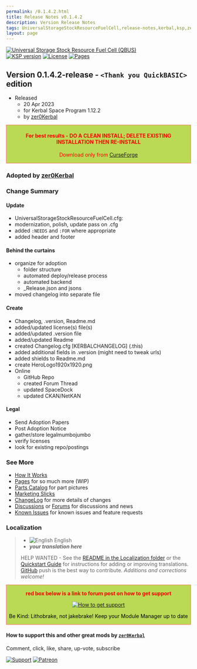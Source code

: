 ```yaml
---
permalink: /0.1.4.2.html
title: Release Notes v0.1.4.2
description: Version Release Notes
tags: UniversalStorageStockResourceFuelCell,release-notes,kerbal,ksp,zer0Kerbal,zedK
layout: page
---
```

<!-- ReleaseLayout.md v0.1.4.2
Universal Storage Stock Resource Fuel Cell (QBUS)
created: 09 Sep 2014
updated: 06 Jun 2021

TEMPLATE: ReleaseLayout.md v1.3.5.1
created: 11 Aug 2018
updated: 13 Apr 2023 -->

[![Universal Storage Stock Resource Fuel Cell (QBUS)][SHD:mod]][CRSFG:url]  
[![KSP version][SHD:ksp]][KSP:url] [![License][LIC:shd]][LIC:url] [![Pages][SHD:pages]][pages]

## Version 0.1.4.2-release - `<Thank you QuickBASIC>` edition

* Released
  * 20 Apr 2023
  * for Kerbal Space Program 1.12.2
  * by [zer0Kerbal](https://github.com/zer0Kerbal)

<div style="border:0.5px solid Tomato; background-color: #bada55; color: #FF0000; text-align:center"><h4>
<b>For best results - DO A CLEAN INSTALL; DELETE EXISTING INSTALLATION THEN RE-INSTALL</b></h4><p>Download only from <a href="https://www.curseforge.com/kerbal/ksp-mods/UniversalStorageStockResourceFuelCell/files">CurseForge</a></p></div>

### Adopted by [zer0Kerbal](https://github.com/zer0Kerbal)

### Change Summary

#### Update

* UniversalStorageStockResourceFuelCell.cfg:
* modernization, polish, update pass on .cfg
* added `:NEEDS` and `:FOR` where appropriate
* added header and footer

#### Behind the curtains

* organize for adoption
  * folder structure
  * automated deploy/release process
  * automated backend
  * _Release.json and jsons
* moved changelog into separate file

#### Create

* Changelog, .version, Readme.md
* added/updated license(s) file(s)
* added/updated .version file
* added/updated Readme
* created Changelog.cfg [KERBALCHANGELOG] (.this)
* added additional fields in .version (might need to tweak urls)
* added shields to Readme.md
* create HeroLogo1920x1920.png
* Online
  * GitHub Repo
  * created Forum Thread
  * updated SpaceDock
  * updated CKAN/NetKAN

#### Legal

* Send Adoption Papers
* Post Adoption Notice
* gather/store legalmumbojumbo
* verify licenses
* look for existing repo/postings

### See More

* [How It Works][works]
* [Pages][pages] for so much more (WIP)
* [Parts Catalog][parts] for part pictures
* [Marketing Slicks][markt]
* [ChangeLog][chlog] for more details of changes
* [Discussions][discu] or [Forums][forum] for discussions and news
* [Known Issues][issue] for known issues and feature requests

### Localization

>* ![English][EN] English
>* ***your translation here***
>
> HELP WANTED - See the [README in the Localization folder][lreadme] or the [Quickstart Guide][qstart] for instructions for adding or improving translations. [GitHub][GitHub:url] push is the best way to contribute. *Additions and corrections welcome!*

<div style="border:0.5px solid Tomato; background-color: #BADA55; color: #FF0000; text-align:center">
  <p><b>red box below is a link to forum post on how to get support</b></p>
  <a href="https://forum.kerbalspaceprogram.com/index.php?/topic/83212-*">
    <p><img src="https://i.postimg.cc/vHP6zmrw/image.png" alt="How to get support"></p></a>
  <p style="color: #000000;">Be Kind: Lithobrake, not jakebrake! Keep your Module Manager up to date</p>
</div>

#### How to support this and other great mods by [`zer0Kerbal`][zer0Kerbal]

Comment, click, like, share, up-vote, subscribe

[![Support][PAYPAL:img]][PAYPAL:url] [![Patreon][PATREON:img]][PATREON:url]

<!-- links -->
[chlog]: https://raw.githubusercontent.com/zer0Kerbal/UniversalStorageStockResourceFuelCell/master/changelog.md "Changelog"
[discu]: https://github.com/zer0Kerbal/UniversalStorageStockResourceFuelCell/discussions/ "Discussions"
[forum]: https://forum.kerbalspaceprogram.com/index.php?/topic/204751-*/ "Universal Storage Stock Resource Fuel Cell (QBUS)"
[issue]: https://github.com/zer0Kerbal/UniversalStorageStockResourceFuelCell/issues/ "Issue Tracker"
[markt]: https://zer0kerbal.github.io/UniversalStorageStockResourceFuelCell/Marketing "Marketing Slicks"
[pages]: https://zer0kerbal.github.io/UniversalStorageStockResourceFuelCell/ "GitHub Pages"
[parts]: https://zer0kerbal.github.io/UniversalStorageStockResourceFuelCell/PartsCatalog "Parts Catalog"
[works]: https://zer0kerbal.github.io/UniversalStorageStockResourceFuelCell/HowItWorks "How It Works"

<!-- shields -->
[SHD:mod]: https://img.shields.io/badge/Universal%20Storage%20Stock%20Resource%20Fuel%20Cell%20(QBUS)%20-v0.1.4.2--release-BADA55.svg?style=plastic&labelColor=darkgreen/ "0.1.4.2-release"

[SHD:pages]: https://img.shields.io/badge/GitHub-Pages-white?style=plastic&labelColor=9cf&logoColor=181717&logo=github/ "GitHub IO"

[CRSFG:url]: https://www.curseforge.com/kerbal/ksp-mods/UniversalStorageStockResourceFuelCell "CurseForge"
[GITHUB:url]: https://github.com/zer0Kerbal/UniversalStorageStockResourceFuelCell/ "GitHub"

[KSP:url]: http://kerbalspaceprogram.com/ "Kerbal Space Program"
[SHD:ksp]: https://img.shields.io/badge/KSP-1.12.2-blue.svg?style=plastic&labelColor=black/ "Kerbal Space Program"

<!--- license -->
[LIC:url]: https://www.gnu.org/licenses/gpl-2.0-standalone.html "GPL-2.0"
[LIC:shd]: https://img.shields.io/badge/License-GPL--2.0-A42E2B?labelColor=white&style=plastic&logoColor=A42E2B&logo=gnu "GPL-2.0"

[PAYPAL:img]: https://img.shields.io/badge/Buy%20me%20some%20-LFO-BADA55?style=for-the-badge&logo=paypal&labelColor=FFDD00 "PayPal"
[PAYPAL:url]: https://www.paypal.com/donate?hosted_button_id=DC22YHMEJREKL "PayPal"
[PATREON:img]: https://img.shields.io/badge/Patreon%20-Patreonize-FF424D?style=for-the-badge&logo=patreon "Patreon"
[PATREON:url]: https://www.patreon.com/zer0Kerbal/membership "Patreon"
[lreadme]: https://github.com/zer0Kerbal/zer0Kerbal/blob/master/Localization/readme.md "Localization Readme"
[qstart]: https://github.com/zer0Kerbal/zer0Kerbal/blob/master/Localization/quickstart.md "Quickstart"
[EN]: https://raw.githubusercontent.com/zer0Kerbal/zer0Kerbal/master/img/EN.png "English"

[zer0Kerbal]: https://forum.kerbalspaceprogram.com/index.php?/profile/190933-*/ "zer0Kerbal"

<!-- THIS FILE: CC BY-ND 4.0 by zer0Kerbal -->
